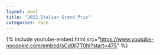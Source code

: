 ```yaml
---
layout: post
title: "2022 Italian Grand Prix"
categories: race
---
```


{% include youtube-embed.html src="https://www.youtube-nocookie.com/embed/sCd0lj7T0hI?start=475" %}
